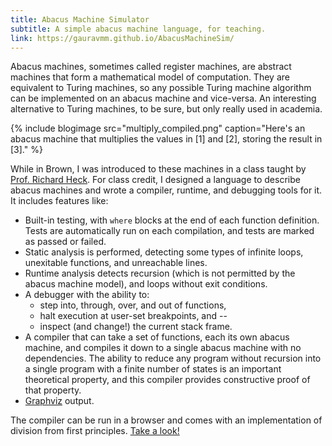 ```yaml
---
title: Abacus Machine Simulator
subtitle: A simple abacus machine language, for teaching.
link: https://gauravmm.github.io/AbacusMachineSim/
---
```


Abacus machines, sometimes called register machines, are abstract machines that form a mathematical model of computation. They are equivalent to Turing machines, so any possible Turing machine algorithm can be implemented on an abacus machine and vice-versa. An interesting alternative to Turing machines, to be sure, but only really used in academia.

{% include blogimage src="multiply_compiled.png" caption="Here's an abacus machine that multiplies the values in [1] and [2], storing the result in [3]." %}

While in Brown, I was introduced to these machines in a class taught by [Prof. Richard Heck](http://rgheck.frege.org/). For class credit, I designed a language to describe abacus machines and wrote a compiler, runtime, and debugging tools for it. It includes features like:

  - Built-in testing, with `where` blocks at the end of each function definition. Tests are automatically run on each compilation, and tests are marked as passed or failed.
  - Static analysis is performed, detecting some types of infinite loops, unexitable functions, and unreachable lines.
  - Runtime analysis detects recursion (which is not permitted by the abacus machine model), and loops without exit conditions.
  - A debugger with the ability to:
    - step into, through, over, and out of functions,
    - halt execution at user-set breakpoints, and --
    - inspect (and change!) the current stack frame.
  - A compiler that can take a set of functions, each its own abacus machine, and compiles it down to a single abacus machine with no dependencies. The ability to reduce any program without recursion into a single program with a finite number of states is an important theoretical property, and this compiler provides constructive proof of that property.
  - [Graphviz](http://www.webgraphviz.com/) output.

The compiler can be run in a browser and comes with an implementation of division from first principles. [Take a look!](https://gauravmm.github.io/AbacusMachineSim/)

